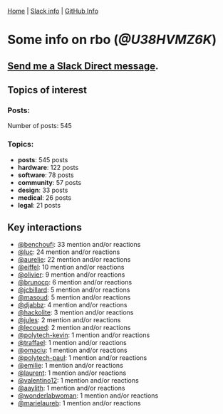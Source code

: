 [Home](https://kelu124.github.io/echommunity/) | [Slack info](https://kelu124.github.io/echommunity/) | [GitHub Info](https://kelu124.github.io/echommunity/github.html)

# Some info on __rbo__ (_@U38HVMZ6K_)


## [Send me a Slack Direct message](https://echopen.slack.com/messages/@rbo/).

## Topics of interest

### Posts: 

Number of posts: 545

### Topics:

* __posts__: 545 posts
* __hardware__: 122 posts
* __software__: 78 posts
* __community__: 57 posts
* __design__: 33 posts
* __medical__: 26 posts
* __legal__: 21 posts

## Key interactions 

* [@benchoufi](./U0B47KC3S.md): 33 mention and/or reactions
* [@luc](./U0AAL4W13.md): 24 mention and/or reactions
* [@aurelie](./U37GZRZU6.md): 22 mention and/or reactions
* [@eiffel](./U3GHS132Q.md): 10 mention and/or reactions
* [@olivier](./U04DFTZ7D.md): 9 mention and/or reactions
* [@brunocp](./U33817K25.md): 6 mention and/or reactions
* [@jcbillard](./U3GQS8JTZ.md): 5 mention and/or reactions
* [@masoud](./U3PLYAJPJ.md): 5 mention and/or reactions
* [@djabbz](./U2PFHNN3C.md): 4 mention and/or reactions
* [@hackolite](./U20C8CKTL.md): 3 mention and/or reactions
* [@jules](./U3ML4L01Z.md): 2 mention and/or reactions
* [@lecoued](./U3QGT3Q74.md): 2 mention and/or reactions
* [@polytech-kevin](./U41ATL4EM.md): 1 mention and/or reactions
* [@traffael](./U3RKUJHHS.md): 1 mention and/or reactions
* [@omaciu](./U3J40RUDT.md): 1 mention and/or reactions
* [@polytech-paul](./U421EN2RG.md): 1 mention and/or reactions
* [@emilie](./U0FN1B8KD.md): 1 mention and/or reactions
* [@laurent](./U3Y2FPGBV.md): 1 mention and/or reactions
* [@valentino12](./U3GV4N878.md): 1 mention and/or reactions
* [@aaylith](./U3ARRLDQ8.md): 1 mention and/or reactions
* [@wonderlabwoman](./U3Y501Y8G.md): 1 mention and/or reactions
* [@marielaureb](./U3T7KBEMV.md): 1 mention and/or reactions
